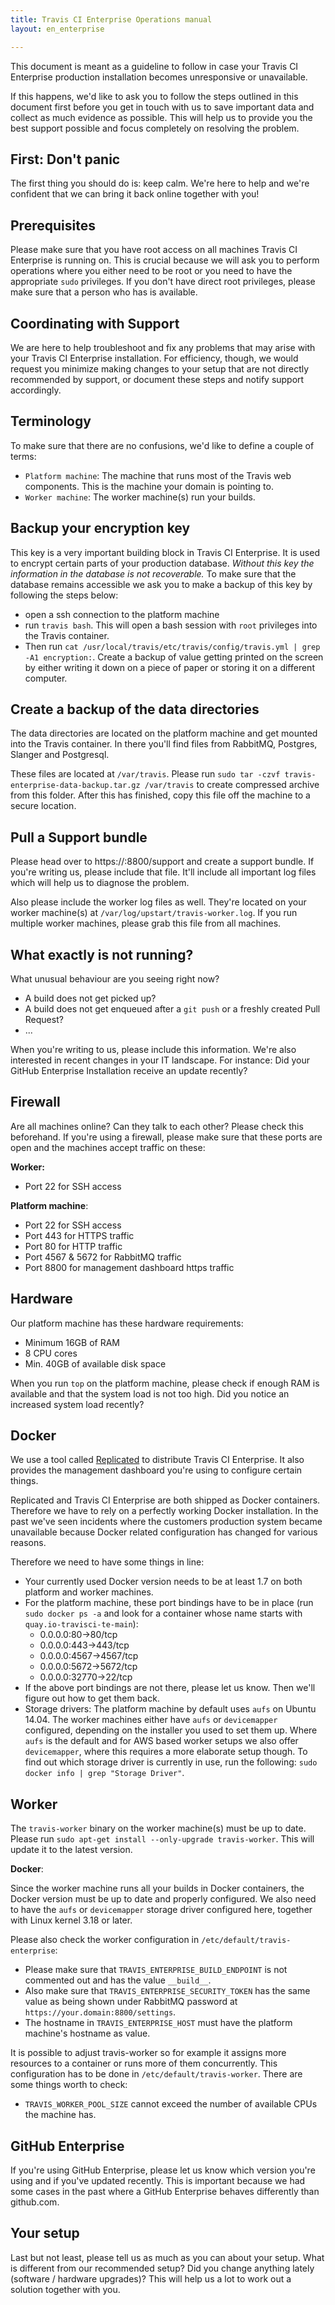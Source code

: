 ```yaml
---
title: Travis CI Enterprise Operations manual
layout: en_enterprise

---
```


This document is meant as a guideline to follow in case your Travis CI Enterprise production installation becomes unresponsive or unavailable.

If this happens, we'd like to ask you to follow the steps outlined in this document first before you get in touch with us to save important data and collect as much evidence as possible. This will help us to provide you the best support possible and focus completely on resolving the problem.

## First: Don't panic

The first thing you should do is: keep calm. We're here to help and we're confident that we can bring it back online together with you!

## Prerequisites

Please make sure that you have root access on all machines Travis CI Enterprise is running on. This is crucial because we will ask you to perform operations where you either need to be root or you need to have the appropriate `sudo` privileges. If you don't have direct root privileges, please make sure that a person who has is available.

## Coordinating with Support

We are here to help troubleshoot and fix any problems that may arise with your Travis CI Enterprise installation. For efficiency, though, we would request you minimize making changes to your setup that are not directly recommended by support, or document these steps and notify support accordingly.

## Terminology

To make sure that there are no confusions, we'd like to define a couple of terms:

- `Platform machine`: The machine that runs most of the Travis web components. This is the machine your domain is pointing to.
- `Worker machine`: The worker machine(s) run your builds.

## Backup your encryption key

This key is a very important building block in Travis CI Enterprise. It is used to encrypt certain parts of your production database. _Without this key the information in the database is not recoverable._ To make sure that the database remains accessible we ask you to make a backup of this key by following the steps below:

- open a ssh connection to the platform machine
- run `travis bash`. This will open a bash session with `root` privileges into the Travis container.
- Then run `cat /usr/local/travis/etc/travis/config/travis.yml | grep -A1 encryption:`. Create a backup of value getting printed on the screen by either  writing it down on a piece of paper or storing it on a different computer.

## Create a backup of the data directories

The data directories are located on the platform machine and get mounted into the Travis container. In there you'll find files from RabbitMQ, Postgres, Slanger and Postgresql.

These files are located at `/var/travis`. Please run `sudo tar -czvf travis-enterprise-data-backup.tar.gz /var/travis` to create compressed archive from this folder. After this has finished, copy this file off the machine to a secure location.

## Pull a Support bundle

Please head over to https://<your domain>:8800/support and create a support bundle. If you're writing us, please include that file. It'll include all important log files which will help us to diagnose the problem.

Also please include the worker log files as well. They're located on your worker machine(s) at `/var/log/upstart/travis-worker.log`. If you run multiple worker machines, please grab this file from all machines.

## What exactly is not running?

What unusual behaviour are you seeing right now?

- A build does not get picked up?
- A build does not get enqueued after a `git push` or a freshly created Pull Request?
- ...

When you're writing to us, please include this information. We're also interested in recent changes in your IT landscape. For instance: Did your GitHub Enterprise Installation receive an update recently?

## Firewall

Are all machines online? Can they talk to each other? Please check this beforehand. If you're using a firewall, please make sure that these ports are open and the machines accept traffic on these:

__Worker:__

- Port 22 for SSH access

__Platform machine__:

- Port 22 for SSH access
- Port 443 for HTTPS traffic
- Port 80 for HTTP traffic
- Port 4567 & 5672 for RabbitMQ traffic
- Port 8800 for management dashboard https traffic

## Hardware

Our platform machine has these hardware requirements:

- Minimum 16GB of RAM
- 8 CPU cores
- Min. 40GB of available disk space

When you run `top` on the platform machine, please check if enough RAM is available and that the system load is not too high.
Did you notice an increased system load recently?

## Docker

We use a tool called [Replicated](https://www.replicated.com/) to distribute Travis CI Enterprise. It also provides the management dashboard you're using to configure certain things.

Replicated and Travis CI Enterprise are both shipped as Docker containers. Therefore we have to rely on a perfectly working Docker installation. In the past we've seen incidents where the customers production system became unavailable because Docker related configuration has changed for various reasons.

Therefore we need to have some things in line:

- Your currently used Docker version needs to be at least 1.7 on both platform and worker machines.
- For the platform machine, these port bindings have to be in place (run `sudo docker ps -a` and look for a container whose name starts with `quay.io-travisci-te-main`):
	- 0.0.0.0:80->80/tcp
	- 0.0.0.0:443->443/tcp
	- 0.0.0.0:4567->4567/tcp
	- 0.0.0.0:5672->5672/tcp
	- 0.0.0.0:32770->22/tcp
- If the above port bindings are not there, please let us know. Then we'll figure out how to get them back.
- Storage drivers: The platform machine by default uses `aufs` on Ubuntu 14.04. The worker machines either have `aufs` or `devicemapper` configured, depending on the installer you used to set them up. Where `aufs` is the default and for AWS based worker setups we also offer `devicemapper`, where this requires a more elaborate setup though. To find out which storage driver is currently in use, run the following: `sudo docker info | grep "Storage Driver"`.

## Worker

The `travis-worker` binary on the worker machine(s) must be up to date.
Please run `sudo apt-get install --only-upgrade travis-worker`. This will update it to the latest version.

__Docker__:

Since the worker machine runs all your builds in Docker containers, the Docker version must be up to date and properly configured. We also need to have the `aufs` or `devicemapper` storage driver configured here, together with Linux kernel 3.18 or later.

Please also check the worker configuration in `/etc/default/travis-enterprise`:

- Please make sure that `TRAVIS_ENTERPRISE_BUILD_ENDPOINT` is not commented out and has the value `__build__`.
- Also make sure that `TRAVIS_ENTERPRISE_SECURITY_TOKEN` has the same value as being shown under RabbitMQ password at `https://your.domain:8800/settings`.
- The hostname in `TRAVIS_ENTERPRISE_HOST` must have the platform machine's hostname as value.

It is possible to adjust travis-worker so for example it assigns  more resources to a container or runs more of them concurrently. This configuration has to be done in `/etc/default/travis-worker`. There are some things worth to check:

- `TRAVIS_WORKER_POOL_SIZE` cannot exceed the number of available CPUs the machine has.

## GitHub Enterprise

If you're using GitHub Enterprise, please let us know which version you're using and if you've updated recently. This is important because we had some cases in the past where a GitHub Enterprise behaves differently than github.com.

## Your setup

Last but not least, please tell us as much as you can about your setup. What is different from our recommended setup? Did you change anything lately (software / hardware upgrades)? This will help us a lot to work out a solution together with you.
